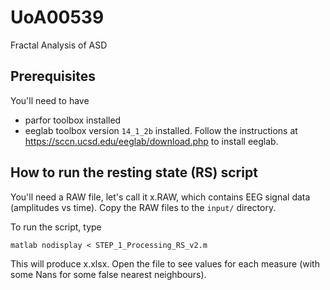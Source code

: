 # UoA00539
Fractal Analysis of ASD

## Prerequisites

You'll need to have

 * parfor toolbox installed
 * eeglab toolbox version `14_1_2b` installed. Follow the instructions at https://sccn.ucsd.edu/eeglab/download.php to install eeglab. 

## How to run the resting state (RS) script 

You'll need a RAW file, let's call it x.RAW, which contains EEG signal data (amplitudes vs time). Copy the RAW files to the `input/` directory. 

To run the script, type
```
matlab nodisplay < STEP_1_Processing_RS_v2.m
```
This will produce x.xlsx. Open the file to see values for each measure (with some Nans for some false nearest neighbours). 


